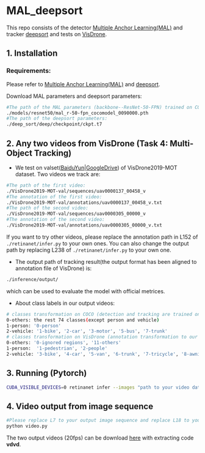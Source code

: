 # MAL_deepsort
This repo consists of the detector [Multiple Anchor Learning(MAL)](https://github.com/DeLightCMU/MAL-inference/) and tracker [deepsort](https://github.com/mikel-brostrom/Yolov5_DeepSort_Pytorch/tree/a60dcf9300ee7673b7d484e8ebb363b9a6408b81/deep_sort_pytorch) and tests on [VisDrone](https://github.com/VisDrone/VisDrone-Dataset).

## 1. Installation

### Requirements:
Please refer to [Multiple Anchor Learning(MAL)](https://github.com/DeLightCMU/MAL-inference/) and [deepsort](https://github.com/mikel-brostrom/Yolov5_DeepSort_Pytorch/tree/a60dcf9300ee7673b7d484e8ebb363b9a6408b81/deep_sort_pytorch).

Download MAL parameters and deepsort parameters:
```bash
#The path of the MAL parameters (backbone--ResNet-50-FPN) trained on COCO:
./models/resnet50/mal_r-50-fpn_cocomodel_0090000.pth
#The path of the deepsort parameters:
./deep_sort/deep/checkpoint/ckpt.t7
```
## 2. Any two videos from VisDrone (Task 4: Multi-Object Tracking) 
* We test on valset([BaiduYun](https://pan.baidu.com/s/1_gLvMxkMKb3RZjGyZv7btQ)|[GoogleDrive](https://drive.google.com/file/d/1rqnKe9IgU_crMaxRoel9_nuUsMEBBVQu/view?usp=sharing)) of VisDrone2019-MOT dataset. Two videos we track are:
```bash
#The path of the first video:
./VisDrone2019-MOT-val/sequences/uav0000137_00458_v
#The annotation of the first video:
./VisDrone2019-MOT-val/annotations/uav0000137_00458_v.txt
#The path of the second video:
./VisDrone2019-MOT-val/sequences/uav0000305_00000_v
#The annotation of the second video:
./VisDrone2019-MOT-val/annotations/uav0000305_00000_v.txt
```
If you want to try other videos, please replace the annotation path in L152 of ``./retinanet/infer.py`` to your own ones. You can also change the output path by replacing L238 of  ``./retinanet/infer.py`` to your own one.
* The output path of tracking result(the output format has been aligned to annotation file of VisDrone) is:
```bash
./inference/output/
```
which can be used to evaluate the model with official metrices.
* About class labels in our output videos:
```bash
# classes transformation on COCO (detection and tracking are trained on COCO)
0-others: the rest 74 classes(except person and vehicle)
1-person: '0-person'
2-vehicle: '1-bike', '2-car', '3-motor', '5-bus', '7-trunk'
# classes transformation on VisDrone (annotation transformation to our desired)
0-others: '0-ignored regions', '11-others'
1-person:  '1-pedestrian', '2-people'
2-vehicle: '3-bike', '4-car', '5-van', '6-trunk', '7-tricycle', '8-awning-tricycle', '9-bus', '10-motor'
```
## 3. Running (Pytorch)
```bash
CUDA_VISIBLE_DEVICES=0 retinanet infer --images "path to your video data"  --batch=1

```
## 4. Video output from image sequence
```bash
#Please replace L7 to your output image sequence and replace L18 to your output images' name.
python video.py

```
The two output videos (20fps) can be download [here](https://pan.baidu.com/s/1pq4HeTWB6R2b2Q46d2iVHw) with extracting code **vdvd**.

